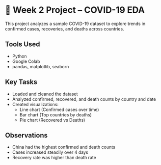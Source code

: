 
# 🦠 Week 2 Project – COVID-19 EDA

This project analyzes a sample COVID-19 dataset to explore trends in confirmed cases, recoveries, and deaths across countries.

## Tools Used
- Python
- Google Colab
- pandas, matplotlib, seaborn

## Key Tasks
- Loaded and cleaned the dataset
- Analyzed confirmed, recovered, and death counts by country and date
- Created visualizations:
  - Line chart (Confirmed cases over time)
  - Bar chart (Top countries by deaths)
  - Pie chart (Recovered vs Deaths)

## Observations
- China had the highest confirmed and death counts
- Cases increased steadily over 4 days
- Recovery rate was higher than death rate
